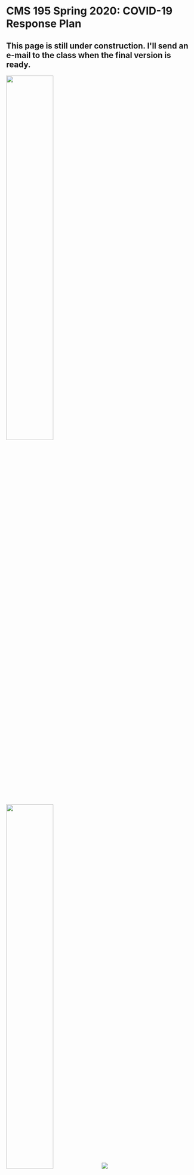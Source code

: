 # CMS 195 Spring 2020: COVID-19 Response Plan

## This page is still under construction. I'll send an e-mail to the class when the final version is ready.

<img src="https://i.chzbgr.com/full/9448823040/hDD42FB11/understand-cdc-s-covid-19-beatles-wanna-hold-hand-cdc-not-advisable-beatles-wanna-hold-hand-cdc-no" width="50%" />


<img src="https://cdn.dopl3r.com//media/memes_files/pj-theberge-atpj-theberge-cdc-wash-your-hands-frequently-neil-diamond-haaaaaands-cdc-coronavirus-is-contagious-neil-diamond-touching-haaaands-cdc-dont-touch-hands-neil-diamond-reaching-ouuuuut-cdc-please-avoid-that-neil-diamond-tou-rnS7Q.jpg" width="50%" />

<img src="https://imgs.xkcd.com/comics/2010_and_2020_2x.png" />

## Contents

This document describes the changes we'll be making to the class in response to our shift to virtual instruction for the second half of
Spring 2020.

Please read this carefully and let me know if you have questions. It covers:

- Tools we're going to use.
- Updates to our schedule and assignments.
- My plans for delivering content to you.
- How office hours will work.

**Please remember that I'm always available to help you and answer your questions**. The format of our course has changed, but I'm 
still your professor and I'm still committed to helping each of you succeed.

You should always feel free to get in touch with me by e-mail, by Slack (discussed below), or in WebEx. If you need to set up a time
to meet live via WebEx, I'm happy to accomodate that.

## Collaboration

Previously, I'd encouraged you to talk with your classmates about the course work, but to develop all of your submissions indpendently.
Under our new situation, **I don't want you to feel isolated**, so I'm now **encouraging you to collaborate freely** to complete the
course work. To start, I'll group you into teams roughly based on the people that you've been working with in class so far. Think of your team as your remote study group. 

Note that we're not doing "group projects": **please continue to submit your work individually** so I have a record of everything that's 
turned in. You can, if you like, think of this as an environment where we're still completing indvidual assignments, but you're allowed 
to freely discuss and check your work with your fellow students.

I'll start by sending each team an invite to a dedicated Slack group. We'll stay with the initial teams for a couple of weeks: if you 
want rearrange to work with other people or if you'd prefer to work independently after that point then you can feel free to make 
changes.

## Tools

### Slack

Slack is an instant messaging app that's now widely used as a replacement for e-mail in many companies. I've created a Slack
channel for our class, `#cms-195-spring-2020`.

Use the invite link posted to Canvas to join the channel. Once you've joined, post a quick intro message and a meme to let me know you've made it.

Slack will be for general discussions, questions about course logistics, check-ins, posting memes and links, etc. It's intended to be a 
way for us to stay engaged with each other and to provide opportunities for casual question and answer sessions and collaboration.

**I won't distribute course content through Slack**.

### GitHub

We'll continue to use this GitHub site, `dansmyers/IntroToCS`, to keep distributing class content, handouts, and examples.

### Canvas

We'll keep using Canvas for grades, official course e-mails, and posting course-specific links that I don't want to put on the public 
GitHub.

### WebEx

I'll use WebEx for online office hours, discussed in more detail below.

**I do not plan to lecture synchronously over WebEx**. I know that our initial guidance from the Provost emphasized delivering classes synchronously, but I don't think that format is well-suited for our course. Instead, we will deliver most of the basic course content
asynchronously, using videos and readings, and use video conferencing for check-ins and office hours.

## Updated Course Schedule

### Remaining Topics

We have three major topics to get through for the rest of the semester:

- Strings and working with files
- Using Python's built-in lists and dictionaries
- An intro to object-oriented programming and classes

If we were in-person, we'd be able to add a unit on graphics programming, but it won't be feasible to do that in the new format (it
requires installing more software and some hands-on configuration). Those of you planning to continue with CMS 121 as your next computer 
science class will be perfectly well-prepared if we get through these last three units by the end of the semester.

My plan is to dedicate about two weeks to each unit. Each of the remaining units will have a deliverable project.


| Unit         | Topic                         | Start  |   End  | Deliverable     |
| -------------|-----------------------------|--------|--------|-----------------|
| 1            | Files and Strings           |   3/25 |  4/5  | Number One Jams (Billboard Chart Data Analysis)  |
| 2            | Lists and Dictionaries      |   4/6 |  4/19  | It's a Secret to Everybody (Cryptography)    |
| 3            | Classes and Objects         |  4/20  |  End of the Semester  | Build Something Awesome |

### Autograded Problem Sets

Continue to work on the autograded problem sets. You are still responsible for finishing at least 90% of the autograded problems
by the end of the semester to get full credit.

Unit 1 (files and strings) will cover all of the material you need for Problem Set 7. Unit 2 (lists) will cover the material for 
Problem Set 8.

### Final Exam

**The last project will substitute for the final exam**.  We will not have a written final. Giving a written exam remotely
is tough, and at this point I want to prioritize writing as much code as possible.

### Labs

The entire Science Division is dealing with the challenge of translating lab experiences to the remote format. Although this class's 
labs are theoretically easier to move online, the reality is that they still require a lot of in-person discussion and explanation in 
order to be effective.

Our remaining labs would have been based around using some interesting built-in libraries of Python to do things like plotting,
text analysis, and predictive modeling. If we were in-person, I'd be able to quickly debug any issues that came up with the new
features and answer your questions, but I don't feel comfortable expecting you to work with unfamiliar software in the remote
format.

Here's my plan: the first project will require you do a little bit of data analysis to answer some questions about the history of
the Billboard record charts. After that point, we'll have completed about four labs, in addition to the other simulation-related
projects that are in Problem Set 6. I feel comfortable leaving that as a sufficient amount of lab work for this semester.

### Challenge Projects

Two challenge projects have been posted:

- Writing a tutorial blog post about a feature of Python or example problem. To simplify this project: **you don't need to publish your post on the web**. You can complete the post in a regular text editor and then upload it to an assignment on Canvas that I'll create.

- Solving some problems from Project Euler.

There will be a reflective writing challenge project posted toward the end of the semester and one more programming-related project.

## Content Delivery and Office Hours

### Course Content



### Office Hours


